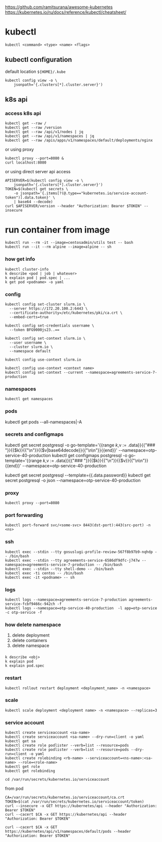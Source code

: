 
https://github.com/ramitsurana/awesome-kubernetes
https://kubernetes.io/ru/docs/reference/kubectl/cheatsheet/



# kubectl

```
kubectl <command> <type> <name> <flags>
```

## kubectl configuration

default location ```${HOME}/.kube```

```
kubectl config view -o \
    jsonpath='{.clusters[*].cluster.server}')
```

## k8s api

### access k8s api 

```
kubectl get --raw /
kubectl get --raw /version
kubectl get --raw /api/v1/nodes | jq
kubectl get --raw /api/v1/namespaces | jq
kubectl get --raw /apis/apps/v1/namespaces/default/deployments/nginx
```
or using proxy
```
kubectl proxy --port=8080 &
curl localhost:8080
```

or using direct server api access
```
APISERVER=$(kubectl config view -o \
    jsonpath='{.clusters[*].cluster.server}')
TOKEN=$(kubectl get secrets \
    -o jsonpath='{.items[?(@.type=="kubernetes.io/service-account-token")].data.token}' \
    | base64 --decode)
curl $APISERVER/version --header "Authorization: Bearer $TOKEN" --insecure
```

# run container from image

```
kubectl run --rm -it --image=centosadmin/utils test -- bash
kubectl run --it --rm alpine --image=alpine -- sh
```

### how get info

```
kubectl cluster-info
k describe <pod | job | whatever>
k explain pod | pod.spec | ...
k get pod <podname> -o yaml
```

### config
```
kubectl config set-cluster slurm.io \
  --server https://172.20.100.2:6443 \ 
  --certificate-authority=/etc/kubernetes/pki/ca.crt \ 
  --embed-certs=true

kubectl config set-credentials username \ 
  --token BFG9000js23..==

kubectl config set-context slurm.io \ 
  --user username \
  --cluster slurm.io \
  --namespace default

kubectl config use-context slurm.io

kubectl config use-context <context name>
kubectl config set-context --current --namespace=agreements-service-7-production
```

### namespaces

```
kubectl get namespaces
```

### pods

kubectl get pods --all-namespaces|-A



### secrets and configmaps

kubectl get secret postgresql -o go-template='{{range $k,$v := .data}}{{"### "}}{{$k}}{{"\n"}}{{$v|base64decode}}{{"\n\n"}}{{end}}' --namespace=otp-service-40-production
kubectl get configmaps postgresql -o go-template='{{range $k,$v := .data}}{{"### "}}{{$k}}{{"\n"}}{{$v}}{{"\n\n"}}{{end}}' --namespace=otp-service-40-production


kubectl get secret postgresql --template={{.data.password}}
kubectl get secret postgresql -o json --namespace=otp-service-40-production


### proxy
```
kubectl proxy --port=8080
```

### port forwarding

```
kubectl port-forward svc/<some-svc> 8443(dst-port):443(src-port) -n <ns>
```


### ssh

```
kubectl exec --stdin --tty gosuslugi-profile-review-567f8b97b9-nqhdp -- /bin/bash
kubectl exec --stdin --tty agreements-service-6586df9dfc-j747w --namespace=agreements-service-7-production -- /bin/bash
kubectl exec --stdin --tty shell-demo -- /bin/bash
kubectl exec -ti centos -- /bin/bash
kubectl exec -it <podname> -- sh
```

### logs

```
kubectl logs --namespace=agreements-service-7-production agreements-service-fcbf9466c-942ch -f
kubectl logs --namespace=otp-service-40-production  -l app=otp-service -c otp-service -f
```

### how delete namespace

1. delete deployment
2. delete containers
3. delete namespace


###

```
k describe <obj>
k explain pod
k explain pod.spec
```

### restart

```
kubectl rollout restart deployment <deployment_name> -n <namespace>
```

### scale

```
kubectl scale deployment <deployment name> -n <namespace> --replicas=3
```

### service account

```
kubectl create serviceaccount <sa-name>
kubectl create serviceaccount <sa-name> --dry-run=client -o yaml
kubectl get sa
kubectl create role podlister --verb=list --resource=pods
kubectl create role podlister --verb=list --resource=pods --dry-run=client -o yaml
kubectl create rolebinding <rb-name> --serviceaccount=<ns-name>:<sa-name> --role=<role-name>
kubectl get role
kubectl get rolebinding
```


```
cd /var/run/secrets/kubernetes.io/serviceaccount
```

from pod
```
CA=/var/run/secrets/kubernetes.io/serviceaccount/ca.crt
TOKEN=$(cat /var/run/secrets/kubernetes.io/serviceaccount/token)
curl --insecure -x GET https://kubernetes/api --header "Authorization: Bearer $TOKEN"
curl --cacert $CA -x GET https://kubernetes/api --header "Authorization: Bearer $TOKEN"

curl --cacert $CA -x GET https://kubernetes/api/v1/namespaces/default/pods --header "Authorization: Bearer $TOKEN"
```